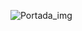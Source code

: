 ![Portada_img](https://github.com/ajtamayoh/Data_Mining_in_the_Medical_Field_in_Spanish/assets/6041056/b308edd8-c974-4d1c-a73a-910e17f5fbde)


